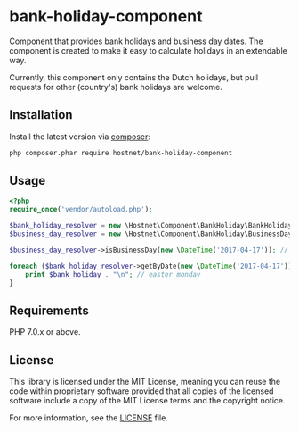 # bank-holiday-component
Component that provides bank holidays and business day dates.
The component is created to make it easy to calculate holidays
in an extendable way.

Currently, this component only contains the Dutch holidays, but
pull requests for other (country's) bank holidays are welcome.

Installation
------------
Install the latest version via [composer](https://getcomposer.org/):
```bash
php composer.phar require hostnet/bank-holiday-component
```

Usage
-----
```php
<?php
require_once('vendor/autoload.php');

$bank_holiday_resolver = new \Hostnet\Component\BankHoliday\BankHolidayResolver(\Hostnet\Component\BankHoliday\BankHoliday::DUTCH_BANK_HOLIDAY_SET);
$business_day_resolver = new \Hostnet\Component\BankHoliday\BusinessDayResolver($bank_holiday_resolver);

$business_day_resolver->isBusinessDay(new \DateTime('2017-04-17')); // false

foreach ($bank_holiday_resolver->getByDate(new \DateTime('2017-04-17')) as $bank_holiday) {
    print $bank_holiday . "\n"; // easter_monday
}
```

Requirements
------------

PHP 7.0.x or above.

License
-------

This library is licensed under the MIT License, meaning you can reuse the code
within proprietary software provided that all copies of the licensed software
include a copy of the MIT License terms and the copyright notice.

For more information, see the [LICENSE](LICENSE) file.
